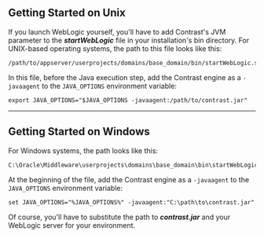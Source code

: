 <!--
title: "Installing on WebLogic"
description: "Guideliness for configuring agents on WebLogic"
tags: "java agent installation BEA Oracle WebLogic"
-->

## Getting Started on Unix

If you launch WebLogic yourself, you'll have to add Contrast's JVM parameter to the ***startWebLogic*** file in your installation's bin directory.
For UNIX-based operating systems, the path to this file looks like this:

````
/path/to/appserver/userprojects/domains/base_domain/bin/startWebLogic.sh
````
In this file, before the Java execution step, add the Contrast engine as a ```-javaagent``` to the ```JAVA_OPTIONS``` environment variable:
````
export JAVA_OPTIONS="$JAVA_OPTIONS -javaagent:/path/to/contrast.jar"
````

---

## Getting Started on Windows
For Windows systems, the path looks like this:
````
C:\Oracle\Middleware\userprojects\domains\base_domain\bin\startWebLogic.bat
````
At the beginning of the file, add the Contrast engine as a ```-javaagent``` to the ```JAVA_OPTIONS``` environment variable:
````
set JAVA_OPTIONS="%JAVA_OPTIONS%" -javaagent:"C:\path\to\contrast.jar" 
````
Of course, you'll have to substitute the path to ***contrast.jar*** and your WebLogic server for your environment.
